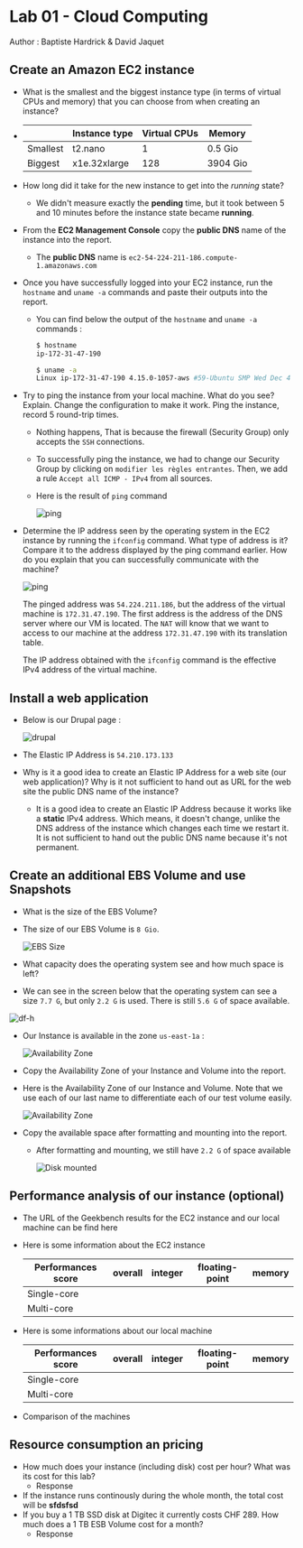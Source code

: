 # Lab 01 - Cloud Computing

Author : Baptiste Hardrick & David Jaquet

## Create an Amazon EC2 instance

- What is the smallest and the biggest instance type (in terms of virtual CPUs and memory) that you can choose from when creating an instance?

- |          | Instance type | Virtual CPUs | Memory   |
  | -------- | ------------- | ------------ | -------- |
  | Smallest | t2.nano       | 1            | 0.5 Gio  |
  | Biggest  | x1e.32xlarge  | 128          | 3904 Gio |

  

- How long did it take for the new instance to get into the *running* state?

  - We didn't measure exactly the **pending** time, but it took between 5 and 10 minutes before the instance state became **running**.

- From the **EC2 Management Console** copy the **public DNS** name of the instance into the report.

  - The **public DNS** name is `ec2-54-224-211-186.compute-1.amazonaws.com`

- Once you have successfully logged into your EC2 instance, run the `hostname` and `uname -a` commands and paste their outputs into the report.

  - You can find below the output of the `hostname` and `uname -a` commands :

    ```bash
    $ hostname
    ip-172-31-47-190
    
    $ uname -a
    Linux ip-172-31-47-190 4.15.0-1057-aws #59-Ubuntu SMP Wed Dec 4 10:02:00 UTC 2019 x86_64 x86_64 x86_64 GNU/Linux
    ```

    

- Try to ping the instance from your local machine. What do you see? Explain. Change the configuration to make it work. Ping the instance, record 5 round-trip times.

  - Nothing happens, That is because the firewall (Security Group) only accepts the `SSH` connections.

  - To successfully ping the instance, we had to change our Security Group by clicking on `modifier les règles entrantes`. Then, we add a rule `Accept all ICMP - IPv4` from all sources.

  - Here is the result of `ping` command

    ![ping](assets/ping.JPG)

- Determine the IP address seen by the operating system in the EC2 instance by running the `ifconfig` command. What type of address is it? Compare it to the address displayed by the ping command earlier. How do you explain that you can successfully communicate with the machine?

  ![ping](assets/ifconfig.png)

  The pinged address was `54.224.211.186`, but the address of the virtual machine is `172.31.47.190`. The first address is the address of the DNS server where our VM is located. The `NAT` will know that we want to access to our machine at the address `172.31.47.190` with its translation table.
  
  The IP address obtained with the `ifconfig` command is the effective IPv4 address of the virtual machine.

## Install a web application

- Below is our Drupal page :

  ![drupal](assets/drupal.png)

- The Elastic IP Address is `54.210.173.133`

- Why is it a good idea to create an Elastic IP Address for a web site (our web application)? Why is it not sufficient to hand out as URL for the web site the public DNS name of the instance? 

  - It is a good idea to create an Elastic IP Address because it works like a **static** IPv4 address. Which means, it doesn't change, unlike the DNS address of the instance which changes each time we restart it.
    It is not sufficient to hand out the public DNS name because it's not permanent.

## Create an additional EBS Volume and use Snapshots

-  What is the size of the EBS Volume? 

  - The size of our EBS Volume is `8 Gio`.

    ![EBS Size](assets/EBSSize.png)

-  What capacity does the operating system see and how much space is left? 

  - We can see in the screen below that the operating system can see a size `7.7 G`, but only `2.2 G` is used. There is still `5.6 G` of space available.

  ![df-h](assets/df.jpg)

- Our Instance is available in the zone `us-east-1a` :

  ![Availability Zone](assets/AvailableZone.png)

-  Copy the Availability Zone of your Instance and Volume into the report. 

  - Here is the Availability Zone of our Instance and Volume. Note that we use each of our last name to differentiate each of our test volume easily.

    ![Availability Zone](assets/AvailabilityZone2.png)

- Copy the available space after formatting and mounting into the report.

  - After formatting and mounting, we still have `2.2 G` of space available

    ![Disk mounted](assets/disksMounted.png)

## Performance analysis of our instance (optional)

- The URL of the Geekbench results for the EC2 instance and our local machine can be find here

- Here is some information about the EC2 instance

  | Performances score | overall | integer | floating-point | memory |
  | ------------------ | ------- | ------- | -------------- | ------ |
  | Single-core        |         |         |                |        |
  | Multi-core         |         |         |                |        |

- Here is some informations about our local machine

  | Performances score | overall | integer | floating-point | memory |
  | ------------------ | ------- | ------- | -------------- | ------ |
  | Single-core        |         |         |                |        |
  | Multi-core         |         |         |                |        |

- Comparison of the machines

## Resource consumption an pricing

- How much does your instance (including disk) cost per hour? What was its cost for this lab?
  - Response
- If the instance runs continously during the whole month, the total cost will be **sfdsfsd**
- If you buy a 1 TB SSD disk at Digitec it currently costs CHF 289. How much does a 1 TB ESB Volume cost for a month?
  - Response

